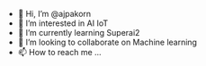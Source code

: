 - 👋 Hi, I’m @ajpakorn
- 👀 I’m interested in AI IoT
- 🌱 I’m currently learning Superai2
- 💞️ I’m looking to collaborate on Machine learning
- 📫 How to reach me ...

<!---
ajpakorn/ajpakorn is a ✨ special ✨ repository because its `README.md` (this file) appears on your GitHub profile.
You can click the Preview link to take a look at your changes.
--->

